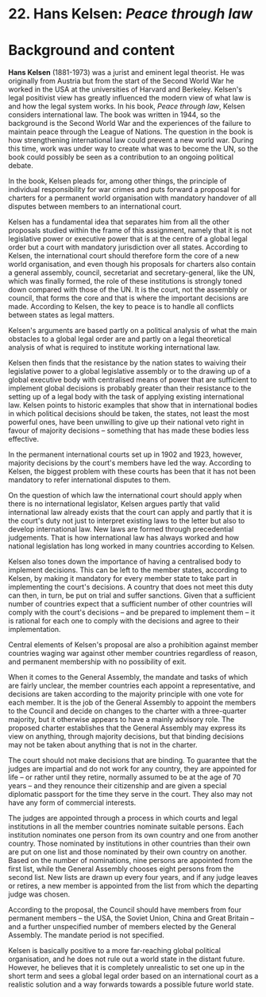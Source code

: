 # 22. Hans Kelsen: _Peace through law_ 


# **Background and content**

**Hans Kelsen** (1881-1973) was a jurist and eminent legal theorist. He was originally from Austria but from the start of the Second World War he worked in the USA at the universities of Harvard and Berkeley. Kelsen's legal positivist view has greatly influenced the modern view of what law is and how the legal system works. In his book, _Peace through law_, Kelsen considers international law. The book was written in 1944, so the background is the Second World War and the experiences of the failure to maintain peace through the League of Nations. The question in the book is how strengthening international law could prevent a new world war. During this time, work was under way to create what was to become the UN, so the book could possibly be seen as a contribution to an ongoing political debate. 

In the book, Kelsen pleads for, among other things, the principle of individual responsibility for war crimes and puts forward a proposal for charters for a permanent world organisation with mandatory handover of all disputes between members to an international court.

Kelsen has a fundamental idea that separates him from all the other proposals studied within the frame of this assignment, namely that it is not legislative power or executive power that is at the centre of a global legal order but a court with mandatory jurisdiction over all states. According to Kelsen, the international court should therefore form the core of a new world organisation, and even though his proposals for charters also contain a general assembly, council, secretariat and secretary-general, like the UN, which was finally formed, the role of these institutions is strongly toned down compared with those of the UN. It is the court, not the assembly or council, that forms the core and that is where the important decisions are made. According to Kelsen, the key to peace is to handle all conflicts between states as legal matters. 

Kelsen's arguments are based partly on a political analysis of what the main obstacles to a global legal order are and partly on a legal theoretical analysis of what is required to institute working international law.

Kelsen then finds that the resistance by the nation states to waiving their legislative power to a global legislative assembly or to the drawing up of a global executive body with centralised means of power that are sufficient to implement global decisions is probably greater than their resistance to the setting up of a legal body with the task of applying existing international law. Kelsen points to historic examples that show that in international bodies in which political decisions should be taken, the states, not least the most powerful ones, have been unwilling to give up their national veto right in favour of majority decisions – something that has made these bodies less effective.

In the permanent international courts set up in 1902 and 1923, however, majority decisions by the court's members have led the way. According to Kelsen, the biggest problem with these courts has been that it has not been mandatory to refer international disputes to them.

On the question of which law the international court should apply when there is no international legislator, Kelsen argues partly that valid international law already exists that the court can apply and partly that it is the court's duty not just to interpret existing laws to the letter but also to develop international law. New laws are formed through precedential judgements. That is how international law has always worked and how national legislation has long worked in many countries according to Kelsen.

Kelsen also tones down the importance of having a centralised body to implement decisions. This can be left to the member states, according to Kelsen, by making it mandatory for every member state to take part in implementing the court's decisions. A country that does not meet this duty can then, in turn, be put on trial and suffer sanctions. Given that a sufficient number of countries expect that a sufficient number of other countries will comply with the court's decisions – and be prepared to implement them – it is rational for each one to comply with the decisions and agree to their implementation.

Central elements of Kelsen's proposal are also a prohibition against member countries waging war against other member countries regardless of reason, and permanent membership with no possibility of exit.

When it comes to the General Assembly, the mandate and tasks of which are fairly unclear, the member countries each appoint a representative, and decisions are taken according to the majority principle with one vote for each member. It is the job of the General Assembly to appoint the members to the Council and decide on changes to the charter with a three-quarter majority, but it otherwise appears to have a mainly advisory role. The proposed charter establishes that the General Assembly may express its view on anything, through majority decisions, but that binding decisions may not be taken about anything that is not in the charter.

The court should not make decisions that are binding. To guarantee that the judges are impartial and do not work for any country, they are appointed for life – or rather until they retire, normally assumed to be at the age of 70 years – and they renounce their citizenship and are given a special diplomatic passport for the time they serve in the court. They also may not have any form of commercial interests. 

The judges are appointed through a process in which courts and legal institutions in all the member countries nominate suitable persons. Each institution nominates one person from its own country and one from another country. Those nominated by institutions in other countries than their own are put on one list and those nominated by their own country on another. Based on the number of nominations, nine persons are appointed from the first list, while the General Assembly chooses eight persons from the second list. New lists are drawn up every four years, and if any judge leaves or retires, a new member is appointed from the list from which the departing judge was chosen.

According to the proposal, the Council should have members from four permanent members – the USA, the Soviet Union, China and Great Britain – and a further unspecified number of members elected by the General Assembly. The mandate period is not specified.

Kelsen is basically positive to a more far-reaching global political organisation, and he does not rule out a world state in the distant future. However, he believes that it is completely unrealistic to set one up in the short term and sees a global legal order based on an international court as a realistic solution and a way forwards towards a possible future world state.
